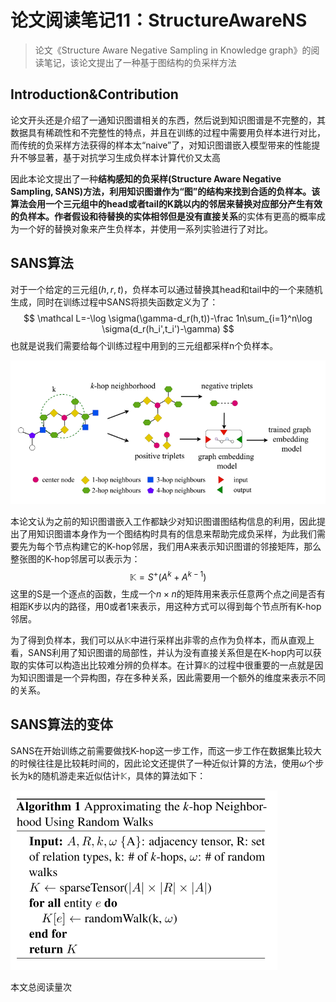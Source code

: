 # 论文阅读笔记11：StructureAwareNS

> 论文《Structure Aware Negative Sampling in Knowledge graph》的阅读笔记，该论文提出了一种基于图结构的负采样方法

## Introduction&Contribution

论文开头还是介绍了一通知识图谱相关的东西，然后说到知识图谱是不完整的，其数据具有稀疏性和不完整性的特点，并且在训练的过程中需要用负样本进行对比，而传统的负采样方法获得的样本太“naive”了，对知识图谱嵌入模型带来的性能提升不够显著，基于对抗学习生成负样本计算代价又太高

因此本论文提出了一种**结构感知的负采样(Structure Aware Negative Sampling, SANS)**方法，利用知识图谱作为“图”的结构来找到合适的负样本。该算法会用一个三元组中的head或者tail的K跳以内的邻居来替换对应部分产生有效的负样本。作者假设和待替换的实体**相邻但是没有直接关系**的实体有更高的概率成为一个好的替换对象来产生负样本，并使用一系列实验进行了对比。

## SANS算法

对于一个给定的三元组$(h,r,t)$，负样本可以通过替换其head和tail中的一个来随机生成，同时在训练过程中SANS将损失函数定义为了：
$$
\mathcal L=-\log \sigma(\gamma-d_r(h,t))-\frac 1n\sum_{i=1}^n\log \sigma(d_r(h_i',t_i')-\gamma)
$$
也就是说我们需要给每个训练过程中用到的三元组都采样n个负样本。

![image-20210806235634718](static/image-20210806235634718.png)

本论文认为之前的知识图谱嵌入工作都缺少对知识图谱图结构信息的利用，因此提出了用知识图谱本身作为一个图结构时具有的信息来帮助完成负采样，为此我们需要先为每个节点构建它的K-hop邻居，我们用A来表示知识图谱的邻接矩阵，那么整张图的K-hop邻居可以表示为：
$$
\mathbb{K}=S^{+}\left(A^{k}+A^{k-1}\right)
$$
这里的S是一个逐点的函数，生成一个$n\times n$的矩阵用来表示任意两个点之间是否有相距K步以内的路径，用0或者1来表示，用这种方式可以得到每个节点所有K-hop邻居。

为了得到负样本，我们可以从$\mathbb{K}$中进行采样出非零的点作为负样本，而从直观上看，SANS利用了知识图谱的局部性，并认为没有直接关系但是在K-hop内可以获取的实体可以构造出比较难分辨的负样本。在计算$\mathbb{K}$的过程中很重要的一点就是因为知识图谱是一个异构图，存在多种关系，因此需要用一个额外的维度来表示不同的关系。

## SANS算法的变体

SANS在开始训练之前需要做找K-hop这一步工作，而这一步工作在数据集比较大的时候往往是比较耗时间的，因此论文还提供了一种近似计算的方法，使用$\omega$个步长为k的随机游走来近似估计$\mathbb{K}$，具体的算法如下：

<img src="static/image-20210807001816581.png" alt="image-20210807001816581" style="zoom: 50%;" />


<span id=busuanzi_container_page_pv>本文总阅读量<span id=busuanzi_value_page_pv></span>次</span>


